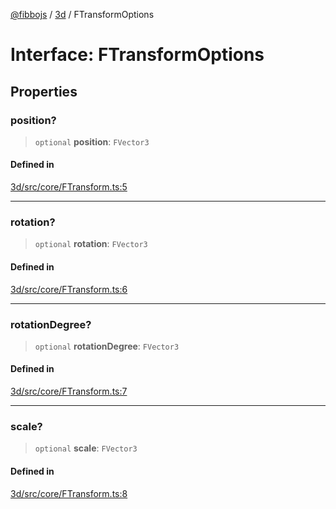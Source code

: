 [@fibbojs](/api/index) / [3d](/api/3d) / FTransformOptions

# Interface: FTransformOptions

## Properties

### position?

> `optional` **position**: `FVector3`

#### Defined in

[3d/src/core/FTransform.ts:5](https://github.com/fibbojs/fibbo/blob/65626b456ab47d7e61b23a8dd1be9f399238b0f1/packages/3d/src/core/FTransform.ts#L5)

***

### rotation?

> `optional` **rotation**: `FVector3`

#### Defined in

[3d/src/core/FTransform.ts:6](https://github.com/fibbojs/fibbo/blob/65626b456ab47d7e61b23a8dd1be9f399238b0f1/packages/3d/src/core/FTransform.ts#L6)

***

### rotationDegree?

> `optional` **rotationDegree**: `FVector3`

#### Defined in

[3d/src/core/FTransform.ts:7](https://github.com/fibbojs/fibbo/blob/65626b456ab47d7e61b23a8dd1be9f399238b0f1/packages/3d/src/core/FTransform.ts#L7)

***

### scale?

> `optional` **scale**: `FVector3`

#### Defined in

[3d/src/core/FTransform.ts:8](https://github.com/fibbojs/fibbo/blob/65626b456ab47d7e61b23a8dd1be9f399238b0f1/packages/3d/src/core/FTransform.ts#L8)
